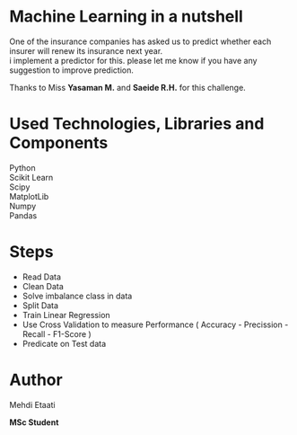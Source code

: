 # Machine Learning in a nutshell

One of the insurance companies has asked us to predict whether each insurer will renew its insurance next year.
<br>i implement a predictor for this. please let me know if you have any suggestion to improve prediction.

Thanks to Miss <b>Yasaman M.</b> and <b>Saeide R.H.</b> for this challenge.

# Used Technologies, Libraries and Components

Python
<br/>
Scikit Learn
<br/>
Scipy
<br/>
MatplotLib
<br/>
Numpy
<br/>
Pandas

# Steps

<ul>
  <li>Read Data</li>
  <li>Clean Data</li>
  <li>Solve imbalance class in data</li>
  <li>Split Data</li>
  <li>Train Linear Regression</li>
  <li>Use Cross Validation to measure Performance ( Accuracy - Precission - Recall - F1-Score )</li>
  <li>Predicate on Test data</li>
</ul>

# Author
Mehdi Etaati

<b>MSc Student</b>
